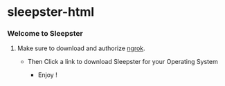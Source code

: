 # sleepster-html

### Welcome to Sleepster

1. Make sure to download and authorize [ngrok](https://ngrok.com/).

   - Then Click a link to download Sleepster for your Operating System

      - Enjoy !
